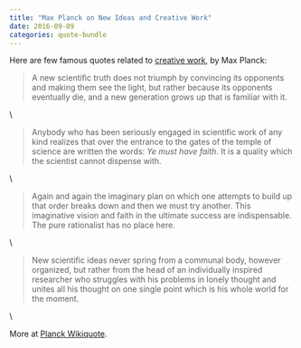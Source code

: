 ```yaml
---
title: "Max Planck on New Ideas and Creative Work"
date: 2016-09-09
categories: quote-bundle
---
```


Here are few famous quotes related to [creative work](https://bart747.github.io/process/), by Max Planck:



> A new scientific truth does not triumph by convincing
its opponents and making them see the light,
but rather because its opponents eventually die,
and a new generation grows up that is familiar with it.

<!--more-->
\

> Anybody who has been seriously engaged in scientific work
of any kind realizes that over the entrance to the gates of the temple of
science are written the words: *Ye must have faith*.
It is a quality which the scientist cannot dispense with.

\

> Again and again the imaginary plan on which one attempts to build up
that order breaks down and then we must try another.
This imaginative vision and faith in the ultimate success
are indispensable.
The pure rationalist has no place here.

\

> New scientific ideas never spring from a communal body,
however organized, but rather from the head of an individually
inspired researcher who struggles with his problems in lonely
thought and unites all his thought on one single point which is
his whole world for the moment.

\

More at [Planck Wikiquote](https://en.wikiquote.org/wiki/Max_Planck).